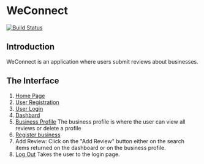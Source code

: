# WeConnect
[![Build Status](https://travis-ci.org/daktari01/we_connect.svg?branch=master)](https://travis-ci.org/daktari01/we_connect)

## Introduction
WeConnect is an application where users submit reviews about businesses.

## The Interface
1. [Home Page](https://daktari01.github.io/we_connect/designs/UI/index.html)
2. [User Registration](https://daktari01.github.io/we_connect/designs/UI/register_user.html)
3. [User Login](https://daktari01.github.io/we_connect/designs/UI/login.html)
4. [Dashbard](https://daktari01.github.io/we_connect/designs/UI/landing_page.html)
5. [Business Profile](https://daktari01.github.io/we_connect/designs/UI/business_profile.html)
  The business profile is where the user can view all reviews or delete a profile
6. [Register business](https://daktari01.github.io/we_connect/designs/UI/register_business.html)
7. Add Review: Click on the "Add Review" button either on the search items returned on the dashboard or on the business profile.
8. [Log Out](https://daktari01.github.io/we_connect/designs/UI/login.html) Takes the user to the login page.


